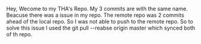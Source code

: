 Hey, Wecome to my THA's Repo.
My 3 commits are with the same name. Beacuse there was a issue in my repo. The remote repo was 2 commits ahead of the local repo. So I was not able to push to the remote repo.
So to solve this issue I used the git pull --reabse origin master which synced both of th repo.
